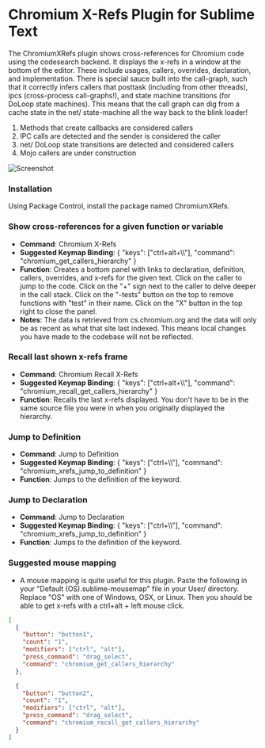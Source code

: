# Chromium X-Refs Plugin for Sublime Text


The ChromiumXRefs plugin shows cross-references for Chromium code using the codesearch backend. It displays the x-refs in a window at the bottom of the editor. These include usages, callers, overrides, declaration, and implementation. There is special sauce built into the call-graph, such that it correctly infers callers that posttask (including from other threads), ipcs (cross-process call-graphs!), and state machine transitions (for DoLoop state machines). This means that the call graph can dig from a cache state in the net/ state-machine all the way back to the blink loader!

 1. Methods that create callbacks are considered callers
 1. IPC calls are detected and the sender is considered the caller
 1. net/ DoLoop state transitions are detected and considered callers
 1. Mojo callers are under construction

![Screenshot](/media/chromium_x_refs.gif)

### Installation
Using Package Control, install the package named ChromiumXRefs.

### Show cross-references for a given function or variable
- **Command**: Chromium X-Refs
- **Suggested Keymap Binding**: { "keys": ["ctrl+alt+\\\\"], "command": "chromium_get_callers_hierarchy" }
- **Function**: Creates a bottom panel with links to declaration,
  definition, callers, overrides, and x-refs for the given text. Click on the caller to
  jump to the code. Click on the "+" sign next to the caller to delve deeper
  in the call stack. Click on the "-tests" button on the top to remove
  functions with "test" in their name. Click on the "X" button in the top
  right to close the panel.
- **Notes**: The data is retrieved from cs.chromium.org and the data will
  only be as recent as what that site last indexed. This means local changes
  you have made to the codebase will not be reflected.

### Recall last shown x-refs frame
- **Command**: Chromium Recall X-Refs
- **Suggested Keymap Binding**: { "keys": ["ctrl+alt+\\\\"], "command": "chromium_recall_get_callers_hierarchy" }
- **Function**: Recalls the last x-refs displayed. You don't have to be in the same source file you were
  in when you originally displayed the hierarchy. 
  
### Jump to Definition
- **Command**: Jump to Definition
- **Suggested Keymap Binding**: { "keys": ["ctrl+\\\\"], "command": "chromium_xrefs_jump_to_definition" }
- **Function**: Jumps to the definition of the keyword.

### Jump to Declaration
- **Command**: Jump to Declaration
- **Suggested Keymap Binding**: { "keys": ["ctrl+\\\\"], "command": "chromium_xrefs_jump_to_definition" }
- **Function**: Jumps to the definition of the keyword.

### Suggested mouse mapping
- A mouse mapping is quite useful for this plugin. Paste the following in your
  "Default (OS).sublime-mousemap" file in your User/ directory. Replace "OS"
  with one of Windows, OSX, or Linux. Then you should be able to get x-refs
  with a ctrl+alt + left mouse click.
```json
[
  {
    "button": "button1",
    "count": "1",
    "modifiers": ["ctrl", "alt"],
    "press_command": "drag_select",
    "command": "chromium_get_callers_hierarchy"
  },

  {
    "button": "button2",
    "count": "1",
    "modifiers": ["ctrl", "alt"],
    "press_command": "drag_select",
    "command": "chromium_recall_get_callers_hierarchy"
  }
]
```
